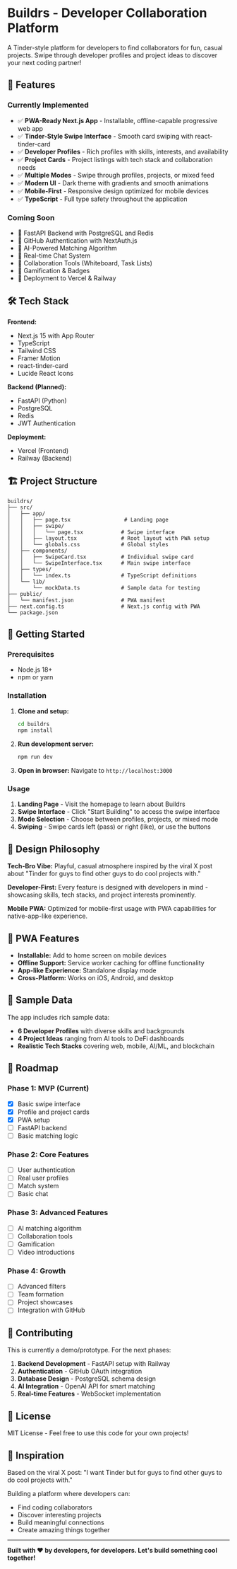 # Buildrs - Developer Collaboration Platform

A Tinder-style platform for developers to find collaborators for fun, casual projects. Swipe through developer profiles and project ideas to discover your next coding partner!

## 🚀 Features

### Currently Implemented
- ✅ **PWA-Ready Next.js App** - Installable, offline-capable progressive web app
- ✅ **Tinder-Style Swipe Interface** - Smooth card swiping with react-tinder-card
- ✅ **Developer Profiles** - Rich profiles with skills, interests, and availability
- ✅ **Project Cards** - Project listings with tech stack and collaboration needs
- ✅ **Multiple Modes** - Swipe through profiles, projects, or mixed feed
- ✅ **Modern UI** - Dark theme with gradients and smooth animations
- ✅ **Mobile-First** - Responsive design optimized for mobile devices
- ✅ **TypeScript** - Full type safety throughout the application

### Coming Soon
- 🔄 FastAPI Backend with PostgreSQL and Redis
- 🔄 GitHub Authentication with NextAuth.js
- 🔄 AI-Powered Matching Algorithm
- 🔄 Real-time Chat System
- 🔄 Collaboration Tools (Whiteboard, Task Lists)
- 🔄 Gamification & Badges
- 🔄 Deployment to Vercel & Railway

## 🛠️ Tech Stack

**Frontend:**
- Next.js 15 with App Router
- TypeScript
- Tailwind CSS
- Framer Motion
- react-tinder-card
- Lucide React Icons

**Backend (Planned):**
- FastAPI (Python)
- PostgreSQL
- Redis
- JWT Authentication

**Deployment:**
- Vercel (Frontend)
- Railway (Backend)

## 🏗️ Project Structure

```
buildrs/
├── src/
│   ├── app/
│   │   ├── page.tsx                 # Landing page
│   │   ├── swipe/
│   │   │   └── page.tsx            # Swipe interface
│   │   ├── layout.tsx              # Root layout with PWA setup
│   │   └── globals.css             # Global styles
│   ├── components/
│   │   ├── SwipeCard.tsx           # Individual swipe card
│   │   └── SwipeInterface.tsx      # Main swipe interface
│   ├── types/
│   │   └── index.ts                # TypeScript definitions
│   └── lib/
│       └── mockData.ts             # Sample data for testing
├── public/
│   └── manifest.json               # PWA manifest
├── next.config.ts                  # Next.js config with PWA
└── package.json
```

## 🚦 Getting Started

### Prerequisites
- Node.js 18+
- npm or yarn

### Installation

1. **Clone and setup:**
   ```bash
   cd buildrs
   npm install
   ```

2. **Run development server:**
   ```bash
   npm run dev
   ```

3. **Open in browser:**
   Navigate to `http://localhost:3000`

### Usage

1. **Landing Page** - Visit the homepage to learn about Buildrs
2. **Swipe Interface** - Click "Start Building" to access the swipe interface
3. **Mode Selection** - Choose between profiles, projects, or mixed mode
4. **Swiping** - Swipe cards left (pass) or right (like), or use the buttons

## 🎨 Design Philosophy

**Tech-Bro Vibe:** Playful, casual atmosphere inspired by the viral X post about "Tinder for guys to find other guys to do cool projects with."

**Developer-First:** Every feature is designed with developers in mind - showcasing skills, tech stacks, and project interests prominently.

**Mobile PWA:** Optimized for mobile-first usage with PWA capabilities for native-app-like experience.

## 📱 PWA Features

- **Installable:** Add to home screen on mobile devices
- **Offline Support:** Service worker caching for offline functionality
- **App-like Experience:** Standalone display mode
- **Cross-Platform:** Works on iOS, Android, and desktop

## 🧪 Sample Data

The app includes rich sample data:
- **6 Developer Profiles** with diverse skills and backgrounds
- **4 Project Ideas** ranging from AI tools to DeFi dashboards
- **Realistic Tech Stacks** covering web, mobile, AI/ML, and blockchain

## 🔮 Roadmap

### Phase 1: MVP (Current)
- [x] Basic swipe interface
- [x] Profile and project cards
- [x] PWA setup
- [ ] FastAPI backend
- [ ] Basic matching logic

### Phase 2: Core Features
- [ ] User authentication
- [ ] Real user profiles
- [ ] Match system
- [ ] Basic chat

### Phase 3: Advanced Features
- [ ] AI matching algorithm
- [ ] Collaboration tools
- [ ] Gamification
- [ ] Video introductions

### Phase 4: Growth
- [ ] Advanced filters
- [ ] Team formation
- [ ] Project showcases
- [ ] Integration with GitHub

## 🤝 Contributing

This is currently a demo/prototype. For the next phases:

1. **Backend Development** - FastAPI setup with Railway
2. **Authentication** - GitHub OAuth integration
3. **Database Design** - PostgreSQL schema design
4. **AI Integration** - OpenAI API for smart matching
5. **Real-time Features** - WebSocket implementation

## 📄 License

MIT License - Feel free to use this code for your own projects!

## 🎯 Inspiration

Based on the viral X post: "I want Tinder but for guys to find other guys to do cool projects with."

Building a platform where developers can:
- Find coding collaborators
- Discover interesting projects
- Build meaningful connections
- Create amazing things together

---

**Built with ❤️ by developers, for developers. Let's build something cool together!**
